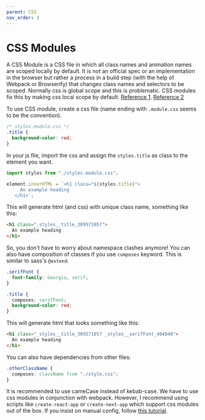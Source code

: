 ```yaml
---
parent: CSS
nav_order: 3
---
```


# CSS Modules

A CSS Module is a CSS file in which all class names and animation names are scoped locally by default. It is not an official spec or an implementation in the browser but rather a process in a build step (with the help of Webpack or Browserify) that changes class names and selectors to be scoped. Normally css is global scope and this is problematic. CSS modules fix this by making css local scope by default. [Reference 1](https://github.com/css-modules/css-modules). [Reference 2](https://css-tricks.com/css-modules-part-1-need/)

To use CSS module, create a css file (name ending with `.module.css` seems to be the convention).

```css
/* styles.module.css */
.title {
  background-color: red;
}
```

In your js file, import the css and assign the `styles.title` as class to the element you want.

```js
import styles from "./styles.module.css";

element.innerHTML = `<h1 class="${styles.title}">
     An example heading
   </h1>`;
```

This will generate html (and css) with unique class name, something like this:

```html
<h1 class="_styles__title_309571057">
  An example heading
</h1>
```

So, you don't have to worry about namespace clashes anymore! You can also have composition of classes if you use `composes` keyword. This is similar to sass's `@extend`.

```css
.serifFont {
  font-family: Georgia, serif;
}

.title {
  composes: serifFont;
  background-color: red;
}
```

This will generate html that looks something like this:

```html
<h1 class="_styles__title_309571057 _styles__serifFont_404840">
  An example heading
</h1>
```

You can also have dependencies from other files:

```css
.otherClassName {
  composes: className from "./style.css";
}
```

It is recommended to use cameCase instead of kebab-case. We have to use css modules in conjunction with webpack. However, I recommend using scripts like `create-react-app` or `create-next-app` which support css modules out of the box. If you insist on manual config, follow [this tutorial](https://css-tricks.com/css-modules-part-2-getting-started/).